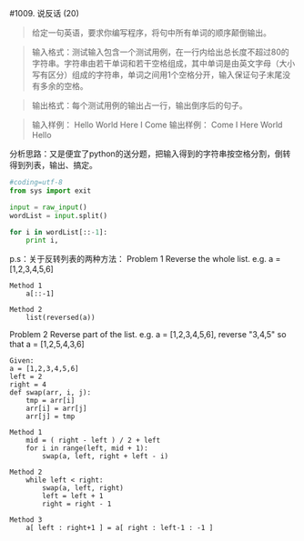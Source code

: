 #1009. 说反话 (20)
>给定一句英语，要求你编写程序，将句中所有单词的顺序颠倒输出。

>输入格式：测试输入包含一个测试用例，在一行内给出总长度不超过80的字符串。字符串由若干单词和若干空格组成，其中单词是由英文字母（大小写有区分）组成的字符串，单词之间用1个空格分开，输入保证句子末尾没有多余的空格。

>输出格式：每个测试用例的输出占一行，输出倒序后的句子。

>输入样例：
Hello World Here I Come
输出样例：
Come I Here World Hello

分析思路：又是便宜了python的送分题，把输入得到的字符串按空格分割，倒转得到列表，输出、搞定。

```python
#coding=utf-8
from sys import exit

input = raw_input()
wordList = input.split()

for i in wordList[::-1]:
    print i,
```

p.s：关于反转列表的两种方法：
Problem 1
    Reverse the whole list.
    e.g. a = [1,2,3,4,5,6]

    Method 1
        a[::-1]

    Method 2
        list(reversed(a))


Problem 2
    Reverse part of the list.
    e.g. a = [1,2,3,4,5,6], reverse "3,4,5" so that a = [1,2,5,4,3,6]

    Given:
    a = [1,2,3,4,5,6]
    left = 2
    right = 4
    def swap(arr, i, j):
        tmp = arr[i]
        arr[i] = arr[j]
        arr[j] = tmp

    Method 1
        mid = ( right - left ) / 2 + left
        for i in range(left, mid + 1):
            swap(a, left, right + left - i)

    Method 2
        while left < right:
            swap(a, left, right)
            left = left + 1
            right = right - 1

    Method 3
        a[ left : right+1 ] = a[ right : left-1 : -1 ]
